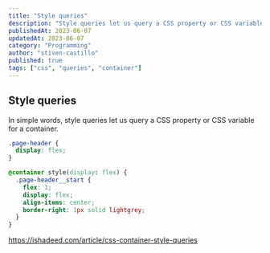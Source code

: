 ```yaml
---
title: "Style queries"
description: "Style queries let us query a CSS property or CSS variable for a container."
publishedAt: 2023-06-07
updatedAt: 2023-06-07
category: "Programming"
author: "stiven-castillo"
published: true
tags: ["css", "queries", "container"]
---
```


## Style queries
In simple words, style queries let us query a CSS property or CSS variable for a container.

```css
.page-header {
  display: flex;
}

@container style(display: flex) {
  .page-header__start {
    flex: 1;
    display: flex;
    align-items: center;
    border-right: 1px solid lightgrey;
  }
}
```

https://ishadeed.com/article/css-container-style-queries